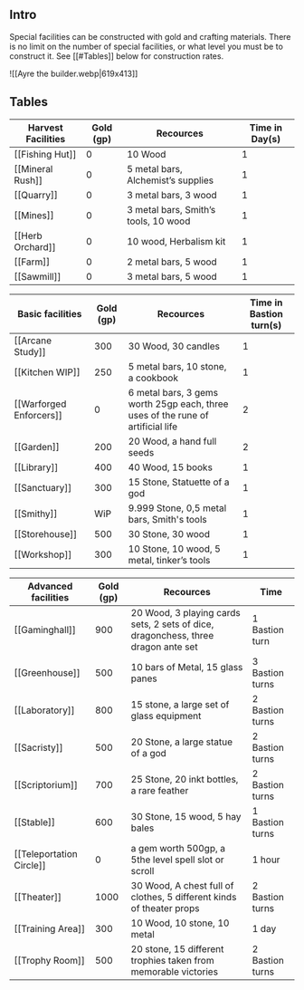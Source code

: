 
## Intro
Special facilities can be constructed with gold and crafting materials. There is no limit on the number of special facilities, or what level you must be to construct it. See [[#Tables]] below for construction rates.

![[Ayre the builder.webp|619x413]]

## Tables

| Harvest Facilities | Gold (gp) | Recources                            | Time in Day(s) |
| ------------------ | --------- | ------------------------------------ | -------------- |
| [[Fishing Hut]]    | 0         | 10 Wood                              | 1              |
| [[Mineral Rush]]   | 0         | 5 metal bars, Alchemist’s supplies   | 1              |
| [[Quarry]]         | 0         | 3 metal bars, 3 wood                 | 1              |
| [[Mines]]          | 0         | 3 metal bars, Smith’s tools, 10 wood | 1              |
| [[Herb Orchard]]   | 0         | 10 wood, Herbalism kit               | 1              |
| [[Farm]]           | 0         | 2 metal bars, 5 wood                 | 1              |
| [[Sawmill]]        | 0         | 3 metal bars, 5 wood                 | 1              |

| Basic facilities        | Gold (gp) | Recources                                                                       | Time in Bastion turn(s) |
| ----------------------- | --------- | ------------------------------------------------------------------------------- | ----------------------- |
| [[Arcane Study]]        | 300       | 30 Wood, 30 candles                                                             | 1                       |
| [[Kitchen WIP]]         | 250       | 5 metal bars, 10 stone, a cookbook                                              | 1                       |
| [[Warforged Enforcers]] | 0         | 6 metal bars, 3 gems worth 25gp each, three uses of the rune of artificial life | 2                       |
| [[Garden]]              | 200       | 20 Wood, a hand full seeds                                                      | 2                       |
| [[Library]]             | 400       | 40 Wood, 15 books                                                               | 1                       |
| [[Sanctuary]]           | 300       | 15 Stone, Statuette of a god                                                    | 1                       |
| [[Smithy]]              | WiP       | 9.999 Stone, 0,5 metal bars, Smith's tools                                      | 1                       |
| [[Storehouse]]          | 500       | 30 Stone, 30 wood                                                               | 1                       |
| [[Workshop]]            | 300       | 10 Stone, 10 wood, 5 metal, tinker’s tools                                      | 1                       |

| Advanced facilities      | Gold (gp) | Recources                                                                         | Time            |
| ------------------------ | --------- | --------------------------------------------------------------------------------- | --------------- |
| [[Gaminghall]]           | 900       | 20 Wood, 3 playing cards sets, 2 sets of dice, dragonchess, three dragon ante set | 1 Bastion turn  |
| [[Greenhouse]]           | 500       | 10 bars of Metal, 15 glass panes                                                  | 3 Bastion turns |
| [[Laboratory]]           | 800       | 15 stone, a large set of glass equipment                                          | 2 Bastion turns |
| [[Sacristy]]             | 500       | 20 Stone, a large statue of a god                                                 | 2 Bastion turns |
| [[Scriptorium]]          | 700       | 25 Stone, 20 inkt bottles, a rare feather                                         | 2 Bastion turns |
| [[Stable]]               | 600       | 30 Stone, 15 wood, 5 hay bales                                                    | 1 Bastion turns |
| [[Teleportation Circle]] | 0         | a gem worth 500gp, a 5the level spell slot or scroll                              | 1 hour          |
| [[Theater]]              | 1000      | 30 Wood, A chest full of clothes, 5 different kinds of theater props              | 2 Bastion turns |
| [[Training Area]]        | 300       | 10 Wood, 10 stone, 10 metal                                                       | 1 day           |
| [[Trophy Room]]          | 500       | 20 stone, 15 different trophies taken from memorable victories                    | 2 Bastion turns |


